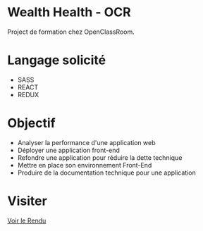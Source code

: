 # Wealth Health - OCR

Project de formation chez OpenClassRoom.

# Langage solicité

- SASS
- REACT
- REDUX

# Objectif

- Analyser la performance d'une application web
- Déployer une application front-end
- Refondre une application pour réduire la dette technique
- Mettre en place son environnement Front-End
- Produire de la documentation technique pour une application

# Visiter

[Voir le Rendu](https://nerion-1337.github.io/Wealth_Health-OCR/)